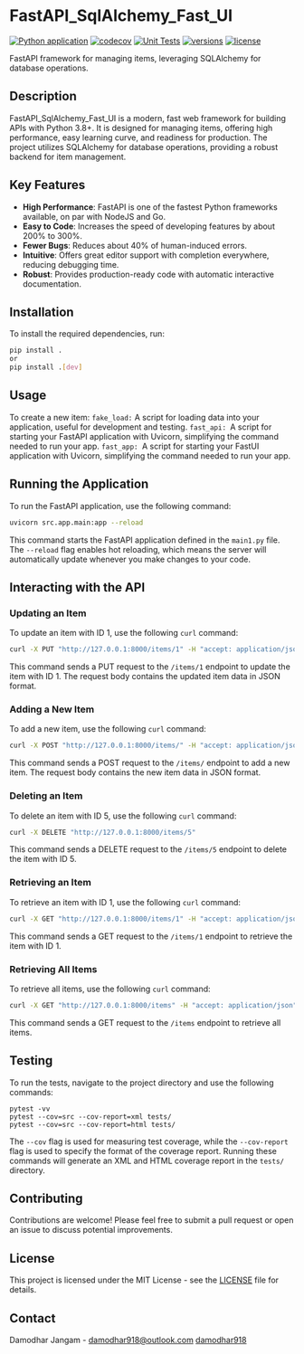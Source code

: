 # FastAPI_SqlAlchemy_Fast_UI

[![Python application](https://github.com/damodhar918/Fast_API_SqlAlchemy_Fast_UI/actions/workflows/python-app.yml/badge.svg)](https://github.com/damodhar918/Fast_API_SqlAlchemy_Fast_UI/actions/workflows/python-app.yml) [![codecov](https://codecov.io/github/damodhar918/FastAPI_SqlAlchemy_Fast_UI/graph/badge.svg?token=MHZTS92Y4I)](https://codecov.io/github/damodhar918/FastAPI_SqlAlchemy_Fast_UI) [![Unit Tests](https://github.com/damodhar918/Fast_API_SqlAlchemy_Fast_UI/actions/workflows/unittest.yml/badge.svg)](https://github.com/damodhar918/Fast_API_SqlAlchemy_Fast_UI/actions/workflows/unittest.yml) [![versions](https://img.shields.io/pypi/pyversions/fastui.svg)](https://github.com/damodhar918/Fast_API_SqlAlchemy_Fast_UI/) [![license](https://img.shields.io/github/license/pydantic/FastUI.svg)](https://github.com/damodhar918/Fast_API_SqlAlchemy_Fast_UI/blob/main/LICENSE)

FastAPI framework for managing items, leveraging SQLAlchemy for database operations.

## Description

FastAPI_SqlAlchemy_Fast_UI is a modern, fast web framework for building APIs with Python 3.8+. It is designed for managing items, offering high performance, easy learning curve, and readiness for production. The project utilizes SQLAlchemy for database operations, providing a robust backend for item management.

## Key Features

- **High Performance**: FastAPI is one of the fastest Python frameworks available, on par with NodeJS and Go.
- **Easy to Code**: Increases the speed of developing features by about 200% to 300%.
- **Fewer Bugs**: Reduces about 40% of human-induced errors.
- **Intuitive**: Offers great editor support with completion everywhere, reducing debugging time.
- **Robust**: Provides production-ready code with automatic interactive documentation.

## Installation

To install the required dependencies, run:

```bash
pip install .
or
pip install .[dev]
```

## Usage

To create a new item:
`fake_load:` A script for loading data into your application, useful for development and testing.
`fast_api: `A script for starting your FastAPI application with Uvicorn, simplifying the command needed to run your app.
`fast_app: `A script for starting your FastUI application with Uvicorn, simplifying the command needed to run your app.

## Running the Application

To run the FastAPI application, use the following command:

```bash
uvicorn src.app.main:app --reload
```

This command starts the FastAPI application defined in the `main1.py` file. The `--reload` flag enables hot reloading, which means the server will automatically update whenever you make changes to your code.

## Interacting with the API

### Updating an Item

To update an item with ID 1, use the following `curl` command:

```bash
curl -X PUT "http://127.0.0.1:8000/items/1" -H "accept: application/json" -H "Content-Type: application/json" -d "{\"id\":5,\"name\":\"Updated Item\",\"description\":\"This is an updated item\",\"price\":29.99,\"is_offer\":false}"
```

This command sends a PUT request to the `/items/1` endpoint to update the item with ID 1. The request body contains the updated item data in JSON format.

### Adding a New Item

To add a new item, use the following `curl` command:

```bash
curl -X POST "http://127.0.0.1:8000/items/" -H "accept: application/json" -H "Content-Type: application/json" -d "{\"id\":5,\"name\":\"Updated Item\",\"description\":\"This is an updated item\",\"price\":29.99,\"is_offer\":false}"
```

This command sends a POST request to the `/items/` endpoint to add a new item. The request body contains the new item data in JSON format.

### Deleting an Item

To delete an item with ID 5, use the following `curl` command:

```bash
curl -X DELETE "http://127.0.0.1:8000/items/5"
```

This command sends a DELETE request to the `/items/5` endpoint to delete the item with ID 5.

### Retrieving an Item

To retrieve an item with ID 1, use the following `curl` command:

```bash
curl -X GET "http://127.0.0.1:8000/items/1" -H "accept: application/json"
```

This command sends a GET request to the `/items/1` endpoint to retrieve the item with ID 1.

### Retrieving All Items

To retrieve all items, use the following `curl` command:

```bash
curl -X GET "http://127.0.0.1:8000/items" -H "accept: application/json"
```

This command sends a GET request to the `/items` endpoint to retrieve all items.

## Testing

To run the tests, navigate to the project directory and use the following commands:

```
pytest -vv
pytest --cov=src --cov-report=xml tests/
pytest --cov=src --cov-report=html tests/
```

The `--cov` flag is used for measuring test coverage, while the `--cov-report` flag is used to specify the format of the coverage report. Running these commands will generate an XML and HTML coverage report in the `tests/` directory.

## Contributing

Contributions are welcome! Please feel free to submit a pull request or open an issue to discuss potential improvements.

## License

This project is licensed under the MIT License - see the [LICENSE](LICENSE) file for details.

## Contact

Damodhar Jangam - damodhar918@outlook.com
[damodhar918](github.com/damodhar918)
